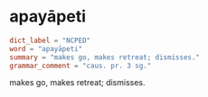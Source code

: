 # apayāpeti

``` toml
dict_label = "NCPED"
word = "apayāpeti"
summary = "makes go, makes retreat; dismisses."
grammar_comment = "caus. pr. 3 sg."
```

makes go, makes retreat; dismisses.

